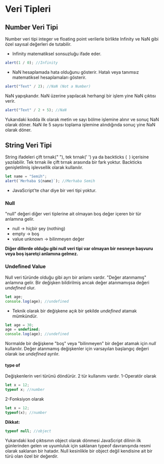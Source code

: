 # Veri Tipleri

## Number Veri Tipi

Number veri tipi integer ve floating point verilerle birlikte Infinity ve NaN gibi özel sayısal değerleri de tutabilir.

- Infinity matematiksel sonsuzluğu ifade eder.

```js
alert(1 / 0); //Infinity
```

- NaN hesaplamada hata olduğunu gösterir. Hatalı veya tanımsız matematiksel hesaplamaları gösterir.

```js
alert("Text" / 2); //NaN (Not a Number)
```

NaN yapışkandır. NaN üzerine yapılacak herhangi bir işlem yine NaN çıktısı verir.

```js
alert("Text" / 2 + 5); //NaN
```

Yukarıdaki kodda ilk olarak metin ve sayı bölme işlemine alınır ve sonuç NaN olarak döner. NaN ile 5 sayısı toplama işlemine alındığında sonuç yine NaN olarak döner.

## String Veri Tipi

String ifadeleri çift tırnak(" "), tek tırnak(' ') ya da backticks (` `) içerisine yazılabilir. Tek tırnak ile çift tırnak arasında bir fark yoktur.
Backticks genişletilmiş işlevsellik olarak kullanılır.

```js
let name = "Semih";
alert(`Merhaba ${name}`); //Merhaba Semih
```

- JavaScript'te char diye bir veri tipi yoktur.

### Null

"null" değeri diğer veri tiplerine ait olmayan boş değer içeren bir tür anlamına gelir.

- null -> hiçbir şey (nothing)
- empty -> boş
- value unknown -> bilinmeyen değer

**Diğer dillerde olduğu gibi null veri tipi var olmayan bir nesneye başvuru veya boş işaretçi anlamına gelmez.**

### Undefined Value

Null veri türünde olduğu gibi ayrı bir anlamı vardır. "Değer atanmamış" anlamına gelir. Bir değişken bildirilmiş ancak değer atanmamışsa değeri _undefined_ olur.

```js
let age;
console.log(age); //undefined
```

- Teknik olarak bir değişkene açık bir şekilde _undefined_ atamak mümkündür.

```js
let age = 30;
age = undefined;
console.log(age); //undefined
```

Normalde bir değişkene "boş" veya "bilinmeyen" bir değer atamak için _null_ kullanılır. Değer atanmamış değişkenler için varsayılan başlangıç değeri olarak ise _undefined_ ayrılır.

#### type of

Değişkenlerin veri türünü döndürür. 2 tür kullanımı vardır.
1-Operatör olarak

```js
let x = 12;
typeof x; //number
```

2-Fonksiyon olarak

```js
let x = 12;
typeof(x); //number
```

**Dikkat:**

```js
typeof null; //object
```

Yukarıdaki kod çıktısının object olarak dönmesi JavaScript dilinin ilk günlerinden gelen ve uyumluluk için saklanan typeof davranışında resmi olarak saklanan bir hatadır. Null kesinlikle bir object değil kendisine ait bir türü olan özel bir değerdir.
